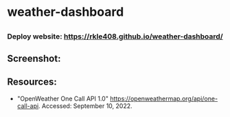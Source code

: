 # weather-dashboard

##



### Deploy website: <https://rkle408.github.io/weather-dashboard/>

## Screenshot:


## Resources:
- "OpenWeather One Call API 1.0" <https://openweathermap.org/api/one-call-api>. Accessed: September 10, 2022.